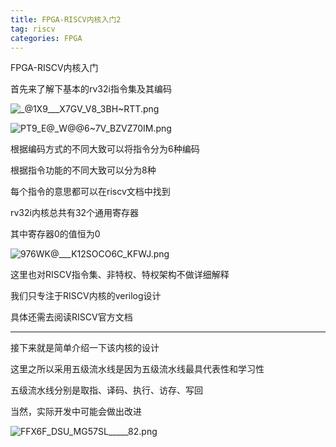 ```yaml
---
title: FPGA-RISCV内核入门2
tag: riscv
categories: FPGA
---
```


FPGA-RISCV内核入门

<!--more-->


首先来了解下基本的rv32i指令集及其编码

![_@1X9___X7GV_V8_3BH~RTT.png](https://i.loli.net/2021/08/29/eJNfPIKxOwtg3vs.png)


![PT9_E@_W@@6~7V_BZVZ70IM.png](https://i.loli.net/2021/08/29/mrlgyDLbKj6i5Bf.png)


根据编码方式的不同大致可以将指令分为6种编码

根据指令功能的不同大致可以分为8种

每个指令的意思都可以在riscv文档中找到

rv32i内核总共有32个通用寄存器

其中寄存器0的值恒为0

![976WK@___K12SOCO6C_KFWJ.png](https://i.loli.net/2021/08/29/TNuUX9YdftcS2I1.png) 

这里也对RISCV指令集、非特权、特权架构不做详细解释

我们只专注于RISCV内核的verilog设计

具体还需去阅读RISCV官方文档

--------

接下来就是简单介绍一下该内核的设计

这里之所以采用五级流水线是因为五级流水线最具代表性和学习性

五级流水线分别是取指、译码、执行、访存、写回

当然，实际开发中可能会做出改进

![FFX6F_DSU_MG57SL_____82.png](https://i.loli.net/2021/09/10/2LOVru7UcyJsFoI.png)







